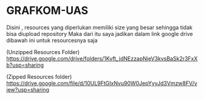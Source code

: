 # GRAFKOM-UAS

Disini , resources yang diperlukan memiliki size yang besar sehingga tidak bisa diupload repository
Maka dari itu saya jadikan dalam link google drive dibawah ini untuk resourcesnya saja

(Unzipped Resources Folder)
https://drive.google.com/drive/folders/1Kvft_jdNEzzapNjeV3kvsBaSk2r3FxXb?usp=sharing

(Zipped Resources folder)
https://drive.google.com/file/d/10UL9FtGIxNvu90W0JepYyyJd3Vmzw8FV/view?usp=sharing
